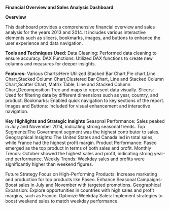**Financial Overview and Sales Analysis Dashboard**

**Overview**

This dashboard provides a comprehensive financial overview and sales analysis for the years 2013 and 2014. 
It includes various interactive elements such as slicers, bookmarks, images, and buttons to enhance the user experience and data navigation.

**Tools and Techniques Used:**
Data Cleaning: Performed data cleaning to ensure accuracy.
DAX Functions: Utilized DAX functions to create new columns and measures for deeper insights.

**Features:**
Various Charts:Here Utilized Stacked Bar Chart,Pie chart,Line Chart,Stacked Column Chart,Clustered Bar Chart,
Line and Stacked Column Chart,Scatter Chart, Matrix Table, Line and Stacked Column Chart,Decomposition Tree and maps to represent data visually.
Slicers: Used for filtering data by different dimensions such as year, country, and product.
Bookmarks: Enabled quick navigation to key sections of the report.
Images and Buttons: Included for visual enhancement and interactive navigation.

**Key Highlights and Strategic Insights**
Seasonal Performance: Sales peaked in July and November 2014, indicating strong seasonal trends.
Top Segments:The Government segment was the highest contributor to sales.
Geographical Insights: The United States and Canada led in total sales, while France had the highest profit margin.
Product Performance: Paseo emerged as the top product in terms of both sales and profit.
Monthly Trends: October showed the highest sales and profit, indicating strong year-end performance.
Weekly Trends: Weekday sales and profits were significantly higher than weekend figures.

Future Strategy
Focus on High-Performing Products: Increase marketing and production for top products like Paseo.
Enhance Seasonal Campaigns: Boost sales in July and November with targeted promotions.
Geographical Expansion: Explore opportunities in countries with high sales and profit margins, such as France.
Optimize Weekday Sales: Implement strategies to boost weekend sales to match weekday performance.
